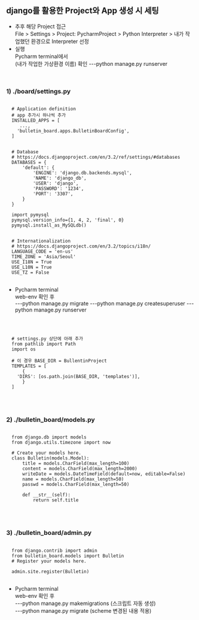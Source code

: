 ## django를 활용한 Project와 App 생성 시 세팅
- 추후 해당 Project 접근   
  File > Settings > Project: PycharmProject > Python Interpreter > 내가 작업했던 환경으로 Interpreter 선정
- 실행   
  Pycharm terminal에서   
  (내가 작업한 가상환경 이름) 확인
  ---python manage.py runserver
<br>

### 1) ./board/settings.py 
<pre>
<code>
  # Application definition
  # app 추가시 하나씩 추가
  INSTALLED_APPS = [
     ...,
    'bulletin_board.apps.BulletinBoardConfig',
  ]


  # Database
  # https://docs.djangoproject.com/en/3.2/ref/settings/#databases
  DATABASES = {
      'default': {
          'ENGINE': 'django.db.backends.mysql',
          'NAME': 'django_db',
          'USER': 'django',
          'PASSWORD': '1234',
          'PORT': '3307',
      }
  }

  import pymysql
  pymysql.version_info={1, 4, 2, 'final', 0}
  pymysql.install_as_MySQLdb()


  # Internationalization
  # https://docs.djangoproject.com/en/3.2/topics/i18n/
  LANGUAGE_CODE = 'en-us'
  TIME_ZONE = 'Asia/Seoul'
  USE_I18N = True
  USE_L10N = True
  USE_TZ = False
</code>
</pre>

- Pycharm terminal   
  web-env 확인 후   
  ---python manage.py migrate
  ---python manage.py createsuperuser
  ---python manage.py runserver
<br>

<pre>
<code>
  # settings.py 상단에 아래 추가
  from pathlib import Path
  import os

  # 이 경우 BASE_DIR = BullentinProject
  TEMPLATES = [
      {
    'DIRS': [os.path.join(BASE_DIR, 'templates')],  
      }
  ]
</code>
</pre>
<br>

### 2) ./bulletin_board/models.py
<pre>
<code>
  from django.db import models
  from django.utils.timezone import now

  # Create your models here.
  class Bulletin(models.Model):
      title = models.CharField(max_length=100)
      content = models.CharField(max_length=2000)
      writeDate = models.DateTimeField(default=now, editable=False)
      name = models.CharField(max_length=50)
      passwd = models.CharField(max_length=50)

      def __str__(self):
          return self.title
</code>
</pre>
<br>

### 3) ./bulletin_board/admin.py
<pre>
<code>
  from django.contrib import admin
  from bulletin_board.models import Bulletin
  # Register your models here.

  admin.site.register(Bulletin)
</code>
</pre>

- Pycharm terminal   
  web-env 확인 후   
  ---python manage.py makemigrations  (스크립트 자동 생성)   
  ---python manage.py migrate  (scheme 변경된 내용 적용)
